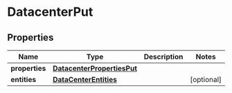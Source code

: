 # DatacenterPut

## Properties
| Name | Type | Description | Notes |
| ------------ | ------------- | ------------- | ------------- |
| **properties** | [**DatacenterPropertiesPut**](DatacenterPropertiesPut.md) |  |  |
| **entities** | [**DataCenterEntities**](DataCenterEntities.md) |  | [optional]  |


